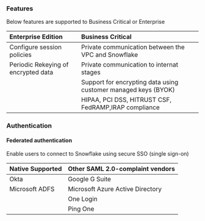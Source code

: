 ### Features

Below features are supported to Business Critical or Enterprise

| Enterprise Edition                     | Business Critical                                              | 
| :---                                   |      :----                                                     |      
| Configure session policies             | Private communication between the VPC and Snowflake            | 
| Periodic Rekeying of encrypted data    | Private communication to internat stages                       | 
|                                        | Support for encrypting data using customer managed keys (BYOK) | 
|                                        | HIPAA, PCI DSS, HITRUST CSF, FedRAMP,IRAP compliance           | 



### Authentication

#### Federated authentication 
Enable users to connect to Snowflake using secure SSO (single sign-on)


| Native Supported  | Other SAML 2.0-complaint vendors |
| :---              |  :---                            |
| Okta              | Google G Suite                   |
| Microsoft ADFS    | Microsoft Azure Active Directory |
|                   | One Login                        |
|                   | Ping One                         |
